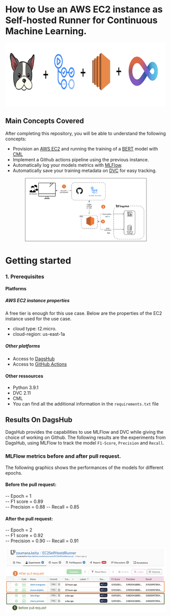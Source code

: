 # How to Use an AWS EC2 instance as Self-hosted Runner for Continuous Machine Learning.   

<p align="center">
  <img src="./images/dagshub_cml_gitact_ec2.png" alt="DagsHub + Actions + EC2 + CML" height="200"/>
</p>

## Main Concepts Covered 
After completing this repository, you will be able to understand the following concepts: 
- Provision an [AWS EC2](https://aws.amazon.com/fr/ec2/) and running the training of a [BERT](https://huggingface.co/docs/transformers/model_doc/bert) model  with [CML](https://cml.dev/)
- Implement a Github actions pipeline using the previous instance. 
- Automatically log your models metrics with [MLFlow](https://mlflow.org/). 
- Automatically save your training metadata on [DVC](https://dvc.org/) for easy tracking. 

<p align="center">
  <img src="./images/general_workflow.png" alt="MLOps Workflow" height="200"/>
</p>

# Getting started  
### 1. Prerequisites
#### Platforms 
##### AWS EC2 instance properties   
A free tier is enough for this use case. Below are the properties of the EC2 instance used for the use case. 
- cloud type: t2.micro. 
- cloud-region: us-east-1a

##### Other platforms
- Access to [DagsHub](https://dagshub.com/)
- Access to [GitHub Actions](https://github.com/features/actions)

#### Other ressources
- Python 3.9.1 
- DVC 2.11  
- CML 
- You can find all the additional information in the `requirements.txt` file


## Results On DagsHub
DagsHub provides the capabilities to use MLFlow and DVC while giving the choice of working on Github. The following results are the experiments from DagsHub, using MLFlow to track the model `F1-Score`, `Precision` and `Recall`.

### MLFlow metrics before and after pull request. 
The following graphics shows the performances of the models for different epochs. 
#### Before the pull request:
-- Epoch = 1  
-- F1 score = 0.89  
-- Precision = 0.88 
-- Recall = 0.85  

#### After the pull request:
-- Epoch = 2  
-- F1 score = 0.92  
-- Precision = 0.90 
-- Recall = 0.91  

<p align="center">
  <img src="./images/before_after_pull_request.png" alt="Metrics before and After pull request" height="200"/>
</p>
